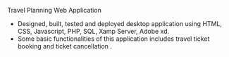 Travel Planning Web Application
- Designed, built, tested and deployed desktop application using HTML, CSS, Javascript, PHP, SQL, Xamp Server, Adobe xd.
- Some basic functionalities of this application includes travel ticket booking and ticket cancellation .
